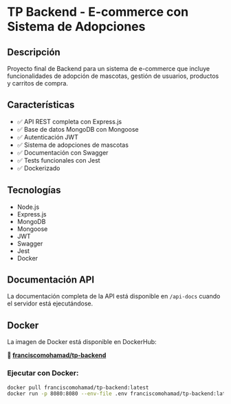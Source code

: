 # TP Backend - E-commerce con Sistema de Adopciones

## Descripción

Proyecto final de Backend para un sistema de e-commerce que incluye funcionalidades de adopción de mascotas, gestión de usuarios, productos y carritos de compra.

## Características

- ✅ API REST completa con Express.js
- ✅ Base de datos MongoDB con Mongoose
- ✅ Autenticación JWT
- ✅ Sistema de adopciones de mascotas
- ✅ Documentación con Swagger
- ✅ Tests funcionales con Jest
- ✅ Dockerizado

## Tecnologías

- Node.js
- Express.js
- MongoDB
- Mongoose
- JWT
- Swagger
- Jest
- Docker

## Documentación API

La documentación completa de la API está disponible en `/api-docs` cuando el servidor está ejecutándose.

## Docker

La imagen de Docker está disponible en DockerHub:

**🐳 [franciscomohamad/tp-backend](https://hub.docker.com/r/franciscomohamad/tp-backend)**

### Ejecutar con Docker:

```bash
docker pull franciscomohamad/tp-backend:latest
docker run -p 8080:8080 --env-file .env franciscomohamad/tp-backend:latest
```
